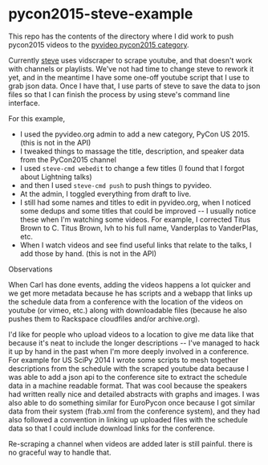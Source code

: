 # pycon2015-steve-example

This repo has the contents of the directory where I did work to push
pycon2015 videos to the [pyvideo pycon2015 category](http://pyvideo.org/category/65/pycon-us-2015).

Currently [steve](https://github.com/pyvideo/steve) uses vidscraper to scrape youtube,
and that doesn't work with channels or playlists. We've not had time to change steve
to rework it yet, and in the meantime I have some one-off youtube script that I use
to grab json data. Once I have that, I use parts of steve to save the data to json
files so that I can finish the process by using steve's command line interface.

For this example,

* I used the pyvideo.org admin to add a new category, PyCon US 2015. (this is not in the API)
* I tweaked things to massage the title, description, and speaker data from the PyCon2015 channel
* I used `steve-cmd webedit` to change a few titles (I found that I forgot about Lightning talks)
* and then I used `steve-cmd push` to push things to pyvideo.
* At the admin, I toggled everything from draft to live.
* I still had some names and titles to edit in pyvideo.org, when I noticed some dedups and some titles that could be improved -- I usually notice these when I'm watching some videos. For example, I corrected Titus Brown to C. Titus Brown, lvh to his full name, Vanderplas to VanderPlas, etc.
* When I watch videos and see find useful links that relate to the talks, I add those by hand. (this is not in the API)

Observations

When Carl has done events, adding the videos happens a lot quicker and we get more metadata because he has scripts and a webapp that links up the schedule data from a conference with the location of the videos on youtube (or vimeo, etc.) along with downloadable files (because he also pushes them to Rackspace cloudfiles and/or archive.org).

I'd like for people who upload videos to a location to give me data like that because it's neat to include the longer descriptions -- I've managed to hack it up by hand in the past when I'm more deeply involved in a conference. For example for US SciPy 2014 I wrote some scripts to mesh together descriptions from the schedule with the scraped youtube data because I was able to add a json api to the conference site to extract the schedule data in a machine readable format. That was cool because the speakers had written really nice and detailed abstracts with graphs and images. I was also able to do something similar for EuroPycon once because I got similar data from their system (frab.xml from the conference system), and they had also followed a convention in linking up uploaded files with the schedule data so that I could include download links for the conference.

Re-scraping a channel when videos are added later is still painful. there is no graceful way to handle that.
